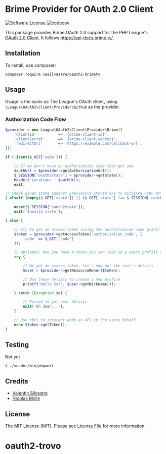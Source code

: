 # Brime Provider for OAuth 2.0 Client
[![Software License](https://img.shields.io/badge/license-MIT-brightgreen.svg?style=flat-square)](LICENSE.md)
[![codecov](https://codecov.io/gh/vasilvestre/oauth2-brimetv/branch/main/graph/badge.svg?token=sAB4ucNgp1)](https://codecov.io/gh/vasilvestre/oauth2-brimetv)

This package provides Brime OAuth 2.0 support for the PHP League's [OAuth 2.0 Client](https://github.com/thephpleague/oauth2-client).
It follows https://api-docs.brime.tv/.

## Installation

To install, use composer:

```
composer require vasilvestre/oauth2-brimetv
```

## Usage

Usage is the same as The League's OAuth client, using `\League\OAuth2\Client\Provider\Github` as the provider.

### Authorization Code Flow

```php
$provider = new League\OAuth2\Client\Provider\Brime([
    'clientId'          => '{brime-client-id}',
    'clientSecret'      => '{brime-client-secret}',
    'redirectUri'       => 'https://example.com/callback-url',
]);

if (!isset($_GET['code'])) {

    // If we don't have an authorization code then get one
    $authUrl = $provider->getAuthorizationUrl();
    $_SESSION['oauth2state'] = $provider->getState();
    header('Location: '.$authUrl);
    exit;

// Check given state against previously stored one to mitigate CSRF attack
} elseif (empty($_GET['state']) || ($_GET['state'] !== $_SESSION['oauth2state'])) {

    unset($_SESSION['oauth2state']);
    exit('Invalid state');

} else {

    // Try to get an access token (using the authorization code grant)
    $token = $provider->getAccessToken('authorization_code', [
        'code' => $_GET['code']
    ]);

    // Optional: Now you have a token you can look up a users profile data
    try {

        // We got an access token, let's now get the user's details
        $user = $provider->getResourceOwner($token);

        // Use these details to create a new profile
        printf('Hello %s!', $user->getNickname());

    } catch (Exception $e) {

        // Failed to get user details
        exit('Oh dear...');
    }

    // Use this to interact with an API on the users behalf
    echo $token->getToken();
}
```

## Testing

Not yet

``` bash
$ ./vendor/bin/phpunit
```

## Credits

- [Valentin Silvestre](https://github.com/vasilvestre)
- [Nicolas Mylle](https://github.com/artandor)

## License

The MIT License (MIT). Please see [License File](https://github.com/thephpleague/oauth2-github/blob/master/LICENSE) for more information.
# oauth2-trovo

